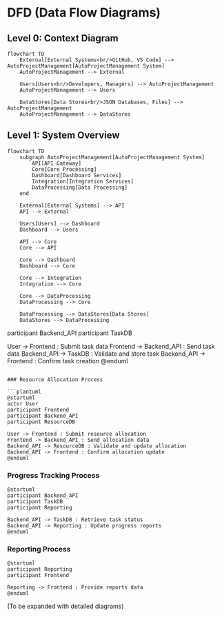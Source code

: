 # DFD (Data Flow Diagrams)

## Level 0: Context Diagram

```mermaid
flowchart TD
    External[External Systems<br/>GitHub, VS Code] --> AutoProjectManagement[AutoProjectManagement System]
    AutoProjectManagement --> External
    
    Users[Users<br/>Developers, Managers] --> AutoProjectManagement
    AutoProjectManagement --> Users
    
    DataStores[Data Stores<br/>JSON Databases, Files] --> AutoProjectManagement
    AutoProjectManagement --> DataStores
```

## Level 1: System Overview

```mermaid
flowchart TD
    subgraph AutoProjectManagement[AutoProjectManagement System]
        API[API Gateway]
        Core[Core Processing]
        Dashboard[Dashboard Services]
        Integration[Integration Services]
        DataProcessing[Data Processing]
    end
    
    External[External Systems] --> API
    API --> External
    
    Users[Users] --> Dashboard
    Dashboard --> Users
    
    API --> Core
    Core --> API
    
    Core --> Dashboard
    Dashboard --> Core
    
    Core --> Integration
    Integration --> Core
    
    Core --> DataProcessing
    DataProcessing --> Core
    
    DataProcessing --> DataStores[Data Stores]
    DataStores --> DataProcessing
```

participant Backend_API
participant TaskDB

User -> Frontend : Submit task data
Frontend -> Backend_API : Send task data
Backend_API -> TaskDB : Validate and store task
Backend_API -> Frontend : Confirm task creation
@enduml
```

### Resource Allocation Process

```plantuml
@startuml
actor User
participant Frontend
participant Backend_API
participant ResourceDB

User -> Frontend : Submit resource allocation
Frontend -> Backend_API : Send allocation data
Backend_API -> ResourceDB : Validate and update allocation
Backend_API -> Frontend : Confirm allocation update
@enduml
```

### Progress Tracking Process

```plantuml
@startuml
participant Backend_API
participant TaskDB
participant Reporting

Backend_API -> TaskDB : Retrieve task status
Backend_API -> Reporting : Update progress reports
@enduml
```

### Reporting Process

```plantuml
@startuml
participant Reporting
participant Frontend

Reporting -> Frontend : Provide reports data
@enduml
```

(To be expanded with detailed diagrams)
